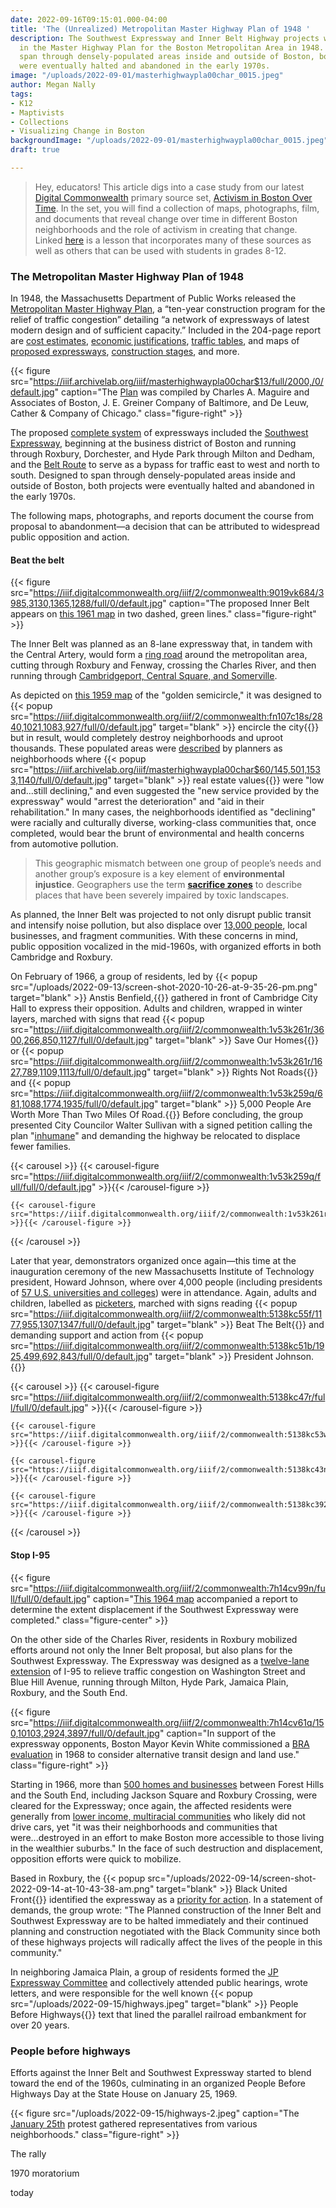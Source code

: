 ```yaml
---
date: 2022-09-16T09:15:01.000-04:00
title: 'The (Unrealized) Metropolitan Master Highway Plan of 1948 '
description: The Southwest Expressway and Inner Belt Highway projects were both proposed
  in the Master Highway Plan for the Boston Metropolitan Area in 1948. Designed to
  span through densely-populated areas inside and outside of Boston, both projects
  were eventually halted and abandoned in the early 1970s.
image: "/uploads/2022-09-01/masterhighwaypla00char_0015.jpeg"
author: Megan Nally
tags:
- K12
- Maptivists
- Collections
- Visualizing Change in Boston
backgroundImage: "/uploads/2022-09-01/masterhighwaypla00char_0015.jpeg"
draft: true

---
```

> Hey, educators! This article digs into a case study from our latest [Digital Commonwealth](https://www.digitalcommonwealth.org/) primary source set, [Activism in Boston Over Time](https://www.digitalcommonwealth.org/for_educators/primary_source_sets/activism_in_boston_over_time). In the set, you will find a collection of maps, photographs, film, and documents that reveal change over time in different Boston neighborhoods and the role of activism in creating that change. Linked [here](https://docs.google.com/presentation/d/1PUi7o35Y-6EPGe0dOq8wi9jmj5C78Md7qrLn6ZVoIOE/edit#slide=id.p) is a lesson that incorporates many of these sources as well as others that can be used with students in grades 8-12.

### The Metropolitan Master Highway Plan of 1948

In 1948, the Massachusetts Department of Public Works released the [Metropolitan Master Highway Plan](https://archive.org/details/masterhighwaypla00char/page/n15/mode/1up), a “ten-year construction program for the relief of traffic congestion” detailing “a network of expressways of latest modern design and of sufficient capacity.” Included in the 204-page report are [cost estimates](https://archive.org/details/masterhighwaypla00char/page/102/mode/1up), [economic justifications](https://archive.org/details/masterhighwaypla00char/page/103/mode/1up), [traffic tables](https://archive.org/details/masterhighwaypla00char/page/114/mode/1up), and maps of [proposed expressways](https://archive.org/details/masterhighwaypla00char/page/124/mode/1up), [construction stages](https://archive.org/details/masterhighwaypla00char/page/106/mode/1up), and more.

{{< figure src="https://iiif.archivelab.org/iiif/masterhighwaypla00char$13/full/2000,/0/default.jpg" caption="The [Plan](https://archive.org/details/masterhighwaypla00char/page/n15/mode/1up) was compiled by Charles A. Maguire and Associates of Boston, J. E. Greiner Company of Baltimore, and De Leuw, Cather & Company of Chicago." class="figure-right" >}}

The proposed [complete system](https://archive.org/details/masterhighwaypla00char/page/8/mode/1up) of expressways included the [Southwest Expressway](https://archive.org/details/masterhighwaypla00char/page/53/mode/1up), beginning at the business district of Boston and running through Roxbury, Dorchester, and Hyde Park through Milton and Dedham, and the [Belt Route](https://archive.org/details/masterhighwaypla00char/page/60/mode/1up) to serve as a bypass for traffic east to west and north to south. Designed to span through densely-populated areas inside and outside of Boston, both projects were eventually halted and abandoned in the early 1970s.

The following maps, photographs, and reports document the course from proposal to abandonment—a decision that can be attributed to widespread public opposition and action.

#### Beat the belt

{{< figure src="https://iiif.digitalcommonwealth.org/iiif/2/commonwealth:9019vk684/3985,3130,1365,1288/full/0/default.jpg" caption="The proposed Inner Belt appears on [this 1961 map](https://collections.leventhalmap.org/search/commonwealth:cn69pp161) in two dashed, green lines." class="figure-right" >}}

The Inner Belt was planned as an 8-lane expressway that, in tandem with the Central Artery, would form a [ring road](https://historycambridge.org/innerbelt/history.html) around the metropolitan area, cutting through Roxbury and Fenway, crossing the Charles River, and then running through [Cambridgeport, Central Square, and Somerville](https://www.wbur.org/radioboston/2012/03/26/inner-belt-highways).

As depicted on [this 1959 map](https://collections.leventhalmap.org/search/commonwealth:fn107c17h) of the "golden semicircle," it was designed to {{< popup src="https://iiif.digitalcommonwealth.org/iiif/2/commonwealth:fn107c18s/2840,1021,1083,927/full/0/default.jpg"  target="blank" >}} encircle the city{{</popup>}}  but in result, would completely destroy neighborhoods and uproot thousands. These populated areas were [described](https://archive.org/details/masterhighwaypla00char/page/44/mode/1up) by planners as neighborhoods where {{< popup src="https://iiif.archivelab.org/iiif/masterhighwaypla00char$60/145,501,1533,1140/full/0/default.jpg"  target="blank" >}} real estate values{{</popup>}}  were "low and...still declining," and even suggested the "new service provided by the expressway" would "arrest the deterioration" and "aid in their rehabilitation." In many cases, the neighborhoods identified as "declining" were racially and culturally diverse, working-class communities that, once completed, would bear the brunt of environmental and health concerns from automotive pollution.

> This geographic mismatch between one group of people’s needs and another group’s exposure is a key element of **environmental injustice**. Geographers use the term [**sacrifice zones**](https://www.leventhalmap.org/digital-exhibitions/more-or-less-in-common/topics/sacrifice-zones/) to describe places that have been severely impaired by toxic landscapes.

As planned, the Inner Belt was projected to not only disrupt public transit and intensify noise pollution, but also displace over [13,000 people](https://www.cambridgema.gov/historic/cambridgehistory/innerbelthistory), local businesses, and fragment communities. With these concerns in mind, public opposition vocalized in the mid-1960s, with organized efforts in both Cambridge and Roxbury.

On February of 1966, a group of residents, led by {{< popup src="/uploads/2022-09-13/screen-shot-2020-10-26-at-9-35-26-pm.png"  target="blank" >}} Anstis Benfield,{{</popup>}}  gathered in front of Cambridge City Hall to express their opposition. Adults and children, wrapped in winter layers, marched with signs that read {{< popup src="https://iiif.digitalcommonwealth.org/iiif/2/commonwealth:1v53k261r/3600,266,850,1127/full/0/default.jpg"  target="blank" >}} Save Our Homes{{</popup>}}  or {{< popup src="https://iiif.digitalcommonwealth.org/iiif/2/commonwealth:1v53k261r/1627,789,1109,1113/full/0/default.jpg"  target="blank" >}} Rights Not Roads{{</popup>}}  and {{< popup src="https://iiif.digitalcommonwealth.org/iiif/2/commonwealth:1v53k259q/681,1088,1774,1935/full/0/default.jpg"  target="blank" >}} 5,000 People Are Worth More Than Two Miles Of Road.{{</popup>}}  Before concluding, the group presented City Councilor Walter Sullivan with a signed petition calling the plan "[inhumane](https://historycambridge.org/self-guided-tours/self-guided-tour-women-activists-of-riverside-50-years-after-suffrage/)" and demanding the highway be relocated to displace fewer families.

{{< carousel >}} {{< carousel-figure src="https://iiif.digitalcommonwealth.org/iiif/2/commonwealth:1v53k259q/full/full/0/default.jpg" >}}{{< /carousel-figure >}}

    {{< carousel-figure src="https://iiif.digitalcommonwealth.org/iiif/2/commonwealth:1v53k261r/full/full/0/default.jpg" >}}{{< /carousel-figure >}}

{{< /carousel >}}

Later that year, demonstrators organized once again—this time at the inauguration ceremony of the new Massachusetts Institute of Technology president, Howard Johnson, where over 4,000 people (including presidents of [57 U.S. universities and colleges](https://www.digitalcommonwealth.org/search/commonwealth:5138kc40t)) were in attendance. Again, adults and children, labelled as [picketers](https://www.digitalcommonwealth.org/search/commonwealth:5138kc481), marched with signs reading {{< popup src="https://iiif.digitalcommonwealth.org/iiif/2/commonwealth:5138kc55f/1177,955,1307,1347/full/0/default.jpg"  target="blank" >}} Beat The Belt{{</popup>}}  and demanding support and action from {{< popup src="https://iiif.digitalcommonwealth.org/iiif/2/commonwealth:5138kc51b/1925,499,692,843/full/0/default.jpg"  target="blank" >}} President Johnson.{{</popup>}}

{{< carousel >}} {{< carousel-figure src="https://iiif.digitalcommonwealth.org/iiif/2/commonwealth:5138kc47r/full/full/0/default.jpg" >}}{{< /carousel-figure >}}

    {{< carousel-figure src="https://iiif.digitalcommonwealth.org/iiif/2/commonwealth:5138kc53w/full/full/0/default.jpg" >}}{{< /carousel-figure >}}
    
    {{< carousel-figure src="https://iiif.digitalcommonwealth.org/iiif/2/commonwealth:5138kc43n/full/full/0/default.jpg" >}}{{< /carousel-figure >}}
    
    {{< carousel-figure src="https://iiif.digitalcommonwealth.org/iiif/2/commonwealth:5138kc392/full/full/0/default.jpg" >}}{{< /carousel-figure >}}

{{< /carousel >}}

#### Stop I-95 

{{< figure src="https://iiif.digitalcommonwealth.org/iiif/2/commonwealth:7h14cv99n/full/full/0/default.jpg" caption="[This 1964 map](https://www.digitalcommonwealth.org/search/commonwealth:7h14cv973) accompanied a report to determine the extent displacement if the Southwest Expressway were completed." class="figure-center" >}}

On the other side of the Charles River, residents in Roxbury mobilized efforts around not only the Inner Belt proposal, but also plans for the Southwest Expressway. The Expressway was designed as a [twelve-lane extension](https://www.bostonpreservation.org/news-item/tiny-story-southwest-corridor-park) of I-95 to relieve traffic congestion on Washington Street and Blue Hill Avenue, running through Milton, Hyde Park, Jamaica Plain, Roxbury, and the South End.

{{< figure src="https://iiif.digitalcommonwealth.org/iiif/2/commonwealth:7h14cv61q/150,10103,2924,3897/full/0/default.jpg" caption="In support of the expressway opponents, Boston Mayor Kevin White commissioned a [BRA evaluation](https://collections.leventhalmap.org/search/commonwealth:7h14cv59p) in 1968 to consider alternative transit design and land use." class="figure-right" >}}

Starting in 1966, more than [500 homes and businesses](https://www.bostonpreservation.org/news-item/tiny-story-southwest-corridor-park) between Forest Hills and the South End, including Jackson Square and Roxbury Crossing, were cleared for the Expressway; once again, the affected residents were generally from [lower income, multiracial communities](https://www.bu.edu/ioc/news/news-events/people-before-highways/) who likely did not drive cars, yet "it was their neighborhoods and communities that were...destroyed in an effort to make Boston more accessible to those living in the wealthier suburbs." In the face of such destruction and displacement, opposition efforts were quick to mobilize.

Based in Roxbury, the {{< popup src="/uploads/2022-09-14/screen-shot-2022-09-14-at-10-43-38-am.png"  target="blank" >}} Black United Front{{</popup>}}  identified the expressway as a [priority for action](https://repository.library.northeastern.edu/files/neu:cj82m3654). In a statement of demands, the group wrote: "The Planned construction of the Inner Belt and Southwest Expressway are to be halted immediately and their continued planning and construction negotiated with the Black Community since both of these highways projects will radically affect the lives of the people in this community."

In neighboring Jamaica Plain, a group of residents formed the [JP Expressway Committee](https://www.jphs.org/20th-century/how-jamaica-plain-activists-created-the-southwest-corridor.html) and collectively attended public hearings, wrote letters, and were responsible for the well known {{< popup src="/uploads/2022-09-15/highways.jpeg"  target="blank" >}} People Before Highways{{</popup>}}  text that lined the parallel railroad embankment for over 20 years. 

### People before highways

Efforts against the Inner Belt and Southwest Expressway started to blend toward the end of the 1960s, culminating in an organized People Before Highways Day at the State House on January 25, 1969. 

{{< figure src="/uploads/2022-09-15/highways-2.jpeg" caption="The [January 25th](https://socialjustice.library.northeastern.edu/people-before-highways/) protest gathered representatives from various neighborhoods." class="figure-right" >}}

The rally 

1970 moratorium

today